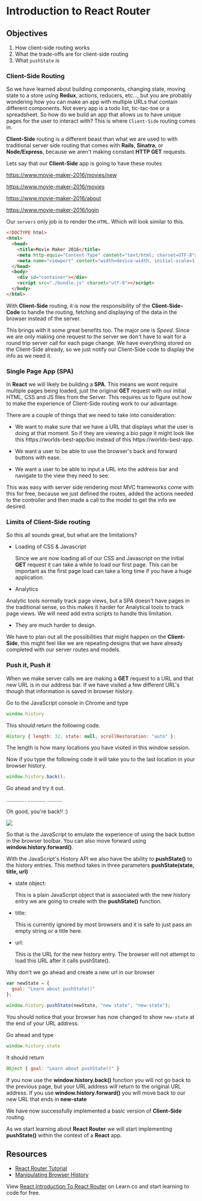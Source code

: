 # Introduction to React Router
## Objectives

1. How client-side routing works
2. What the trade-offs are for client-side routing
3. What `pushState` is


### Client-Side Routing

So we have learned about building components, changing state, moving state to a store using __Redux__, actions, reducers, etc..., but you are probably wondering how you can make an app with multiple URLs that contain different components. Not every app is a todo list, tic-tac-toe or a spreadsheet. So how do we build an app that allows us to have unique pages for the user to interact with? This is where `Client-Side` routing comes in.  

__Client-Side__ routing is a different beast than what we are used to with traditional server side routing that comes with __Rails__, __Sinatra__, or __Node/Express__, because we aren't making constant __HTTP GET__ requests.

Lets say that our __Client-Side__ app is going to have these routes

https://www.movie-maker-2016/movies/new

https://www.movie-maker-2016/movies

https://www.movie-maker-2016/about

https://www.movie-maker-2016/login

Our `servers` only job is to render the `HTML`. Which will look similar to this.

```html
<!DOCTYPE html>
<html>
  <head>
    <title>Movie Maker 2016</title>
    <meta http-equiv="Content-Type" content="text/html; charset=UTF-8">
    <meta name="viewport" content="width=device-width, initial-scale=1.0">
  </head>
  <body>
    <div id="container"></div>
    <script src="./bundle.js" charset="utf-8"></script>
  </body>
</html>
```

With __Client-Side__ routing, it is now the responsibility of the __Client-Side-Code__ to handle the routing, fetching and displaying of the data in the browser instead of the server.

This brings with it some great benefits too. The major one is *Speed*. Since we are only making one request to the server we don't have to wait for a round trip server call for each page change. We have everything stored on the Client-Side already, so we just notify our Client-Side code to display the info as we need it.

### Single Page App (SPA)

In __React__ we will likely be building a __SPA__. This means we wont require multiple pages being loaded, just the original __GET__ request with our initial HTML, CSS and JS files from the Server. This requires us to figure out how to make the experience of Client-Side routing work to our advantage.

There are a couple of things that we need to take into consideration:

* We want to make sure that we have a URL that displays what the user is doing at that moment. So if they are viewing a bio page it might look like this https://worlds-best-app/bio instead of this https://worlds-best-app.

* We want a user to be able to use the browser's back and forward buttons with ease.

* We want a user to be able to input a URL into the address bar and navigate to the view they need to see.

This was easy with server side rendering most MVC frameworks come with this for free, because we just defined the routes, added the actions needed to the controller and then made a call to the model to get the info we desired.


### Limits of Client-Side routing

So this all sounds great, but what are the limitations?

* Loading of CSS & Javascript

  Since we are now loading all of our CSS and Javascript on the initial __GET__ request it can take a while to load our first page. This can be important as the first page load can take a long time if you have a huge application.

 * Analytics

  Analytic tools normally track page views, but a SPA doesn't have pages in the traditional sense, so this makes it harder for Analytical tools to track page views. We will need add extra scripts to handle this limitation.

  * They are much harder to design.

  We have to plan out all the possibilities that might happen on the __Client-Side__, this might feel like we are repeating designs that we have already completed with our server routes and models.

### Push it, Push it

When we make server calls we are making a __GET__ request to a URL and that new URL is in our address bar. If we have visited a few different URL's though that information is saved in browser history.

Go to the JavaScript console in Chrome and type

```JavaScript
window.history
```

This should return the following code.

```JavaScript
History { length: 32, state: null, scrollRestoration: "auto" };
```

The length is how many locations you have visited in this window session.

Now if you type the following code it will take you to the last location in your browser history.

```JavaScript
window.history.back();
```

Go ahead and try it out.

.............
............
..........

Oh good, you're back!! :)

![](http://i.giphy.com/10VbdHyZElXqso.gif)

So that is the JavaScript to emulate the experience of using the back button in the browser toolbar. You can also move forward using __window.history.forward()__.

With the JavaScript's History API we also have the ability to __pushState()__ to the history entries. This method takes in three parameters __pushState(state, title, url)__

* state object:

  This is a plain JavaScript object that is associated with the new history entry we are going to create with the __pushState()__ function.

* title:

  This is currently ignored by most browsers and it is safe to just pass an empty string or a title here.

* url:

  This is the URL for the new history entry. The browser will not attempt to load this URL after it calls pushState().

Why don't we go ahead and create a new url in our browser

```JavaScript
var newState = {
  goal: "Learn about pushState()"
};

window.history.pushState(newState, "new state", "new-state");
```

You should notice that your browser has now changed to show `new-state` at the end of your URL address.

Go ahead and type

```JavaScript
window.history.state
```

It should return

```JavaScript
Object { goal: "Learn about pushState()" }
```

If you now use the __window.history.back()__ function you will not go back to the previous page, but your URL address will return to the original URL address. If you use __window.history.forward()__ you will move back to our new URL that ends in __new-state__

We have now successfully implemented a basic version of __Client-Side__ routing.

As we start learning about __React Router__ we will start implementing __pushState()__ within the context of a __React__ app.

## Resources

* [React Router Tutorial](https://reacttraining.com/react-router/web/guides/quick-start)
* [Manipulating Browser History](https://developer.mozilla.org/en-US/docs/Web/API/History_API)

<p class='util--hide'>View <a href='https://learn.co/lessons/react-introduction-to-react-router'>React Introduction To React Router</a> on Learn.co and start learning to code for free.</p>
